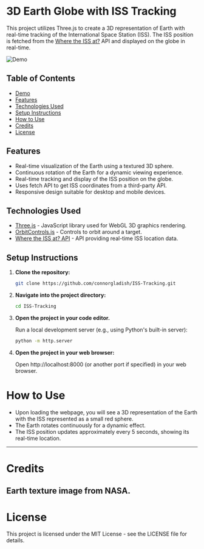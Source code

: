 # 3D Earth Globe with ISS Tracking

This project utilizes Three.js to create a 3D representation of Earth with real-time tracking of the International Space Station (ISS). The ISS position is fetched from the [Where the ISS at?](https://wheretheiss.at/) API and displayed on the globe in real-time.

![Demo](demo.gif)

## Table of Contents

- [Demo](#demo)
- [Features](#features)
- [Technologies Used](#technologies-used)
- [Setup Instructions](#setup-instructions)
- [How to Use](#how-to-use)
- [Credits](#credits)
- [License](#license)

## Features

- Real-time visualization of the Earth using a textured 3D sphere.
- Continuous rotation of the Earth for a dynamic viewing experience.
- Real-time tracking and display of the ISS position on the globe.
- Uses fetch API to get ISS coordinates from a third-party API.
- Responsive design suitable for desktop and mobile devices.

## Technologies Used

- [Three.js](https://threejs.org/) - JavaScript library used for WebGL 3D graphics rendering.
- [OrbitControls.js](https://threejs.org/docs/#examples/en/controls/OrbitControls) - Controls to orbit around a target.
- [Where the ISS at? API](https://wheretheiss.at/) - API providing real-time ISS location data.

## Setup Instructions

1. **Clone the repository:**

   ```bash
   git clone https://github.com/connorgladish/ISS-Tracking.git
   
2. **Navigate into the project directory:**

   ```bash
   cd ISS-Tracking
   
3. **Open the project in your code editor.**

   Run a local development server (e.g., using Python's built-in server):

   ```bash
   python -m http.server

4. **Open the project in your web browser:**

   Open http://localhost:8000 (or another port if specified) in your web browser.

# How to Use #

- Upon loading the webpage, you will see a 3D representation of the Earth with the ISS represented as a small red sphere.
- The Earth rotates continuously for a dynamic effect.
- The ISS position updates approximately every 5 seconds, showing its real-time location.
----
# Credits # 
Earth texture image from NASA.
----
# License #
This project is licensed under the MIT License - see the LICENSE file for details.
